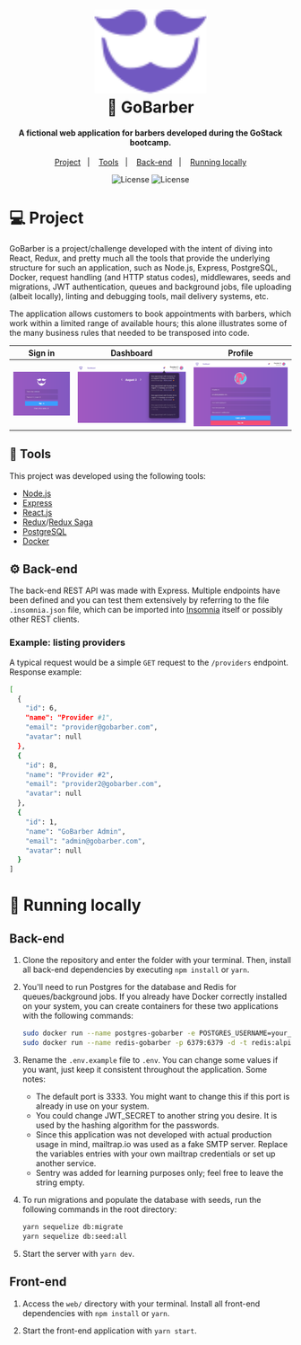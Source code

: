 <h1 align="center">
    <img alt="GoBarber" title="GoBarber" src=".github/gobarber.svg" width="200px" />
    <br/
    >
    💈 GoBarber
</h1>

<h4 align="center">
A fictional web application for barbers developed during the GoStack bootcamp.
</h4>

<p align="center">
  <a href="#-project">Project</a>&nbsp;&nbsp;&nbsp;|&nbsp;&nbsp;&nbsp;
  <a href="#-tools">Tools</a>&nbsp;&nbsp;&nbsp;|&nbsp;&nbsp;&nbsp;
  <a href="#-back-end">Back-end</a>&nbsp;&nbsp;&nbsp;|&nbsp;&nbsp;&nbsp;
  <a href="#-running-locally">Running locally</a>
</p>

<p align="center">
  <img alt="License" src="https://img.shields.io/badge/GoBarber-GoStack-blueviolet">
  <img alt="License" src="https://img.shields.io/badge/license-Unlicense-orange">
</p>

# 💻 Project

GoBarber is a project/challenge developed with the intent of diving into React, Redux, and pretty much all the tools that provide the underlying structure for such an application, such as Node.js, Express, PostgreSQL, Docker, request handling (and HTTP status codes), middlewares, seeds and migrations, JWT authentication, queues and background jobs, file uploading (albeit locally), linting and debugging tools, mail delivery systems, etc.

The application allows customers to book appointments with barbers, which work within a limited range of available hours; this alone illustrates some of the many business rules that needed to be transposed into code.

<table>
    <thead>
        <tr>
          <th>Sign in</th>
          <th>Dashboard</th>
          <th>Profile</th>
        </tr>
    </thead>
    <tbody>
        <tr>
            <td><a target="_blank" href=".github/sign_in.png"><img src=".github/sign_in.png" alt="Sign in page" style="max-width:100%;"/></td>
            <td><a target="_blank" href=".github/dashboard.png"><img src=".github/dashboard.png" alt="Dashboard page" style="max-width:100%;"/></td>
            <td><a target="_blank" href=".github/profile.png"><img src=".github/profile.png" alt="Profile page" style="max-width: 100%; --darkreader-inline-outline:#b30000;" title=""/></td>
        </tr>
    </tbody>
</table>

## 🔧 Tools

This project was developed using the following tools:

- [Node.js](https://nodejs.org/en/)
- [Express](https://expressjs.com/)
- [React.js](http://reactjs.org/)
- [Redux](https://redux.js.org/)/[Redux Saga](https://redux-saga.js.org/)
- [PostgreSQL](https://www.postgresql.org/)
- [Docker](https://www.docker.com/)

## ⚙️ Back-end

The back-end REST API was made with Express. Multiple endpoints have been defined and you can test them extensively by referring to the file `.insomnia.json` file, which can be imported into [Insomnia](https://insomnia.rest/) itself or possibly other REST clients.

### Example: listing providers
A typical request would be a simple `GET` request to the `/providers` endpoint. Response example:
```bash
[
  {
    "id": 6,
    "name": "Provider #1",
    "email": "provider@gobarber.com",
    "avatar": null
  },
  {
    "id": 8,
    "name": "Provider #2",
    "email": "provider2@gobarber.com",
    "avatar": null
  },
  {
    "id": 1,
    "name": "GoBarber Admin",
    "email": "admin@gobarber.com",
    "avatar": null
  }
]
```



# 🏡 Running locally

## Back-end

1. Clone the repository and enter the folder with your terminal. Then, install all back-end dependencies by executing `npm install` or `yarn`.

2. You'll need to run Postgres for the database and Redis for queues/background jobs. If you already have Docker correctly installed on your system, you can create containers for these two applications with the following commands:

      ```bash
      sudo docker run --name postgres-gobarber -e POSTGRES_USERNAME=your_postgres_username -e POSTGRES_PASSWORD=your_postgres_password -p 5433:5432 -d postgres
      sudo docker run --name redis-gobarber -p 6379:6379 -d -t redis:alpine
      ```

3. Rename the `.env.example` file to `.env`. You can change some values if you want, just keep it consistent throughout the application. Some notes:

    * The default port is 3333. You might want to change this if this port is already in use on your system.
    * You could change JWT_SECRET to another string you desire. It is used by the hashing algorithm for the passwords.
    * Since this application was not developed with actual production usage in mind, mailtrap.io was used as a fake SMTP server. Replace the variables entries with your own mailtrap credentials or set up another service.
    * Sentry was added for learning purposes only; feel free to leave the string empty.

  4. To run migrations and populate the database with seeds, run the following commands in the root directory:
      ```bash
      yarn sequelize db:migrate
      yarn sequelize db:seed:all
      ```

5. Start the server with `yarn dev`.

## Front-end

1. Access the `web/` directory with your terminal. Install all front-end dependencies with `npm install` or `yarn`.

2. Start the front-end application with `yarn start`.
